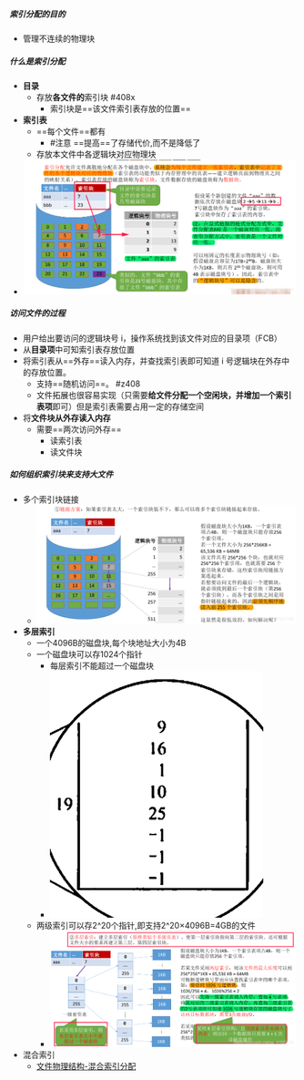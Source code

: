 ##### 索引分配的目的
- 管理不连续的物理块
##### 什么是索引分配
- **目录**
	- 存放**各文件的**索引块 #408x 
		- 索引块是==该文件索引表存放的位置==
- **索引表**
	- ==每个文件==都有
		- #注意 ==提高==了存储代价,而不是降低了
	- 存放本文件中各逻辑块对应物理块
- ![](attachments/Pasted%20image%2020221121141617.png)
##### 访问文件的过程
- 用户给出要访问的逻辑块号 i，操作系统找到该文件对应的目录项（FCB）
- 从**目录项**中可知索引表存放位置
- 将索引表从==外存==读入内存，并查找索引表即可知道 i 号逻辑块在外存中的存放位置。
	- 支持==随机访问==。 #z408 
	- 文件拓展也很容易实现（只需要**给文件分配一个空闲块，并增加一个索引表项**即可）但是索引表需要占用一定的存储空间
- 将**文件块从外存读入内存**
	- 需要==两次访问外存==
		- 读索引表
		- 读文件块
##### 如何组织索引块来支持大文件
- 多个索引块链接
	- ![](attachments/Pasted%20image%2020221121143309.png)
- **多层索引**
	- 一个4096B的磁盘块,每个块地址大小为4B
	- 一个磁盘块可以存1024个指针
		- 每层索引不能超过一个磁盘块
		- ![](attachments/Pasted%20image%2020221121142522.png)
	- 两级索引可以存2^20个指针,即支持2^20×4096B=4GB的文件
		- ![](attachments/Pasted%20image%2020221121143324.png)
- 混合索引
	- [文件物理结构-混合索引分配](文件物理结构-混合索引分配.md)